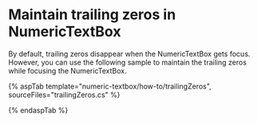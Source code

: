 # Maintain trailing zeros in NumericTextBox

By default, trailing zeros disappear when the NumericTextBox gets focus. However, you can use the following sample to maintain the trailing zeros while focusing the NumericTextBox.

{% aspTab template="numeric-textbox/how-to/trailingZeros", sourceFiles="trailingZeros.cs" %}

{% endaspTab %}